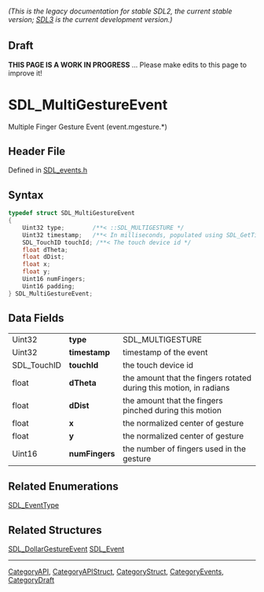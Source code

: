 ###### (This is the legacy documentation for stable SDL2, the current stable version; [SDL3](https://wiki.libsdl.org/SDL3/) is the current development version.)

## Draft

**THIS PAGE IS A WORK IN PROGRESS** ... Please make edits to this page to improve it!
# SDL_MultiGestureEvent

Multiple Finger Gesture Event (event.mgesture.*)

## Header File

Defined in [SDL_events.h](https://github.com/libsdl-org/SDL/blob/SDL2/include/SDL_events.h)

## Syntax

```c
typedef struct SDL_MultiGestureEvent
{
    Uint32 type;        /**< ::SDL_MULTIGESTURE */
    Uint32 timestamp;   /**< In milliseconds, populated using SDL_GetTicks() */
    SDL_TouchID touchId; /**< The touch device id */
    float dTheta;
    float dDist;
    float x;
    float y;
    Uint16 numFingers;
    Uint16 padding;
} SDL_MultiGestureEvent;
```

## Data Fields

|             |                |                                                                    |
| ----------- | -------------- | ------------------------------------------------------------------ |
| Uint32      | **type**       | SDL_MULTIGESTURE                                                   |
| Uint32      | **timestamp**  | timestamp of the event                                             |
| SDL_TouchID | **touchId**    | the touch device id                                                |
| float       | **dTheta**     | the amount that the fingers rotated during this motion, in radians |
| float       | **dDist**      | the amount that the fingers pinched during this motion             |
| float       | **x**          | the normalized center of gesture                                   |
| float       | **y**          | the normalized center of gesture                                   |
| Uint16      | **numFingers** | the number of fingers used in the gesture                          |

## Related Enumerations

[SDL_EventType](SDL_EventType)

## Related Structures

[SDL_DollarGestureEvent](SDL_DollarGestureEvent)
[SDL_Event](SDL_Event)

----
[CategoryAPI](CategoryAPI), [CategoryAPIStruct](CategoryAPIStruct), [CategoryStruct](CategoryStruct), [CategoryEvents](CategoryEvents), [CategoryDraft](CategoryDraft)


